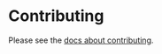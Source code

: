 # Contributing

Please see the [docs about contributing](https://sensiblestack.com/docs/about/contributing).
